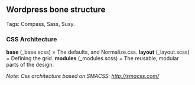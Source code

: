 ## Wordpress bone structure

Tags: Compass, Sass, Susy.



### CSS Architecture

**base** (_base.scss) = The defaults, and Normalize.css.
**layout** (_layout.scss) = Defining the grid. 
**modules** (_modules.scss) = The reusable, modular parts of the design. 

*Note: Css architecture based on SMACSS: http://smacss.com/*


